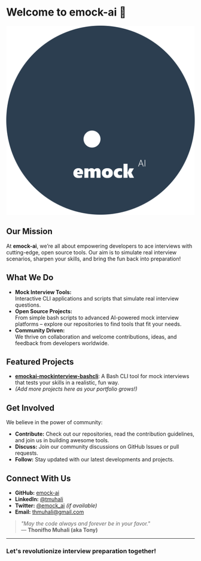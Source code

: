 # Welcome to emock-ai 🚀

![emock-ai Logo](https://github.com/emock-ai/.github/blob/6ea51d609f6726cea2ec20cee10129fef42967de/brand/assets/emockAI-brand-assets/Logos/png/logo_default.png)

## Our Mission
At **emock-ai**, we’re all about empowering developers to ace interviews with cutting-edge, open source tools. Our aim is to simulate real interview scenarios, sharpen your skills, and bring the fun back into preparation!

## What We Do
- **Mock Interview Tools:**  
  Interactive CLI applications and scripts that simulate real interview questions.
- **Open Source Projects:**  
  From simple bash scripts to advanced AI-powered mock interview platforms – explore our repositories to find tools that fit your needs.
- **Community Driven:**  
  We thrive on collaboration and welcome contributions, ideas, and feedback from developers worldwide.

## Featured Projects
- [**emockai-mockinterview-bashcli**](https://github.com/emock-ai/emockai-mockinterview-bashcli): A Bash CLI tool for mock interviews that tests your skills in a realistic, fun way.
- *(Add more projects here as your portfolio grows!)*

## Get Involved
We believe in the power of community:
- **Contribute:** Check out our repositories, read the contribution guidelines, and join us in building awesome tools.
- **Discuss:** Join our community discussions on GitHub Issues or pull requests.
- **Follow:** Stay updated with our latest developments and projects.

## Connect With Us
- **GitHub:** [emock-ai](https://github.com/emock-ai)
- **LinkedIn:** [@tmuhali](https://www.linkedin.com/in/tmuhali/)
- **Twitter:** [@emock_ai](https://twitter.com/emock_ai) *(if available)*
- **Email:** [thmuhali@gmail.com](mailto:thmuhali@gmail.com)

> *"May the code always and forever be in your favor."*  
> — **Thonifho Muhali (aka Tony)**

---

### Let's revolutionize interview preparation together!
